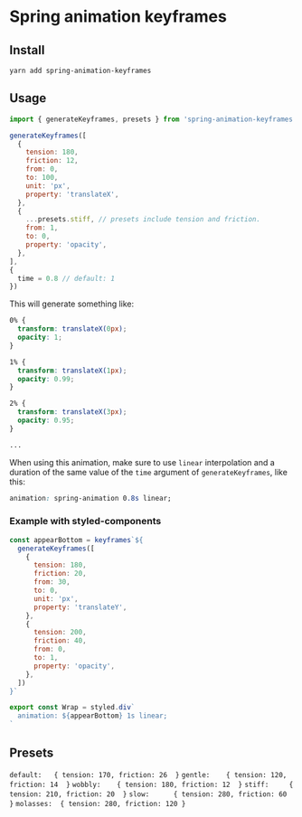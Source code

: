 # Spring animation keyframes


## Install
```
yarn add spring-animation-keyframes
```

## Usage
```javascript
import { generateKeyframes, presets } from 'spring-animation-keyframes'

generateKeyframes([
  {
    tension: 180,
    friction: 12,
    from: 0,
    to: 100,
    unit: 'px',
    property: 'translateX',
  },
  {
    ...presets.stiff, // presets include tension and friction.
    from: 1,
    to: 0,
    property: 'opacity',
  },
],
{
  time = 0.8 // default: 1
})
```

This will generate something like:
```css
0% {
  transform: translateX(0px);
  opacity: 1;
}

1% {
  transform: translateX(1px);
  opacity: 0.99;
}

2% {
  transform: translateX(3px);
  opacity: 0.95;
}

...
```

When using this animation, make sure to use `linear` interpolation and a duration of the same value of the `time` argument of `generateKeyframes`, like this:

```css
animation: spring-animation 0.8s linear;
```

### Example with styled-components
```javascript
const appearBottom = keyframes`${
  generateKeyframes([
    {
      tension: 180,
      friction: 20,
      from: 30,
      to: 0,
      unit: 'px',
      property: 'translateY',
    },
    {
      tension: 200,
      friction: 40,
      from: 0,
      to: 1,
      property: 'opacity',
    },
  ])
}`

export const Wrap = styled.div`
  animation: ${appearBottom} 1s linear;
`
```

## Presets

`default:   { tension: 170, friction: 26  }`
`gentle:    { tension: 120, friction: 14  }`
`wobbly:    { tension: 180, friction: 12  }`
`stiff:     { tension: 210, friction: 20  }`
`slow:      { tension: 280, friction: 60  }`
`molasses:  { tension: 280, friction: 120 }`

